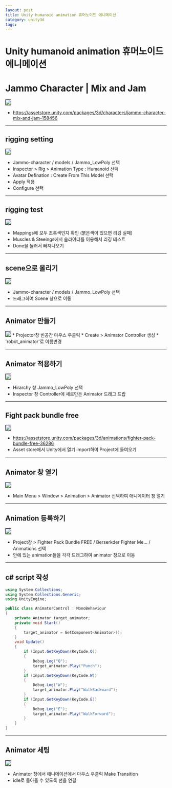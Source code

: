 ```yaml
---
layout: post
title: Unity humanoid animation 휴머노이드 에니메이션
category: unity3d
tags:
---
```


# Unity humanoid animation 휴머노이드 에니메이션
# Jammo Character | Mix and Jam
<img style='border:solid 1px black;' src="https://image.onethelab.com/resized/1716161741.jpg" />

* <https://assetstore.unity.com/packages/3d/characters/jammo-character-mix-and-jam-158456>

---

## rigging setting
<img style='border:solid 1px black;' src="https://image.onethelab.com/resized/1716161863.jpg" />

* Jammo-character / models / Jammo_LowPoly 선택
* Inspector > Rig > Animation Type : Humanoid 선택
* Avatar Defination : Create From This Model 선택
* Apply 적용
* Configure 선택

---

## rigging test
<img style='border:solid 1px black;' src="https://image.onethelab.com/resized/1715830791.jpg" />

* Mappings에 모두 초록색인지 확인 (붉은색이 있으면 리깅 실패)
* Muscles & Steeings에서 슬라이더를 이용해서 리깅 테스트
* Done을 눌러서 빠져나오기

---

## scene으로 올리기
<img style='border:solid 1px black;' src="https://image.onethelab.com/resized/1716162143.jpg" />

* Jammo-character / models / Jammo_LowPoly 선택
* 드래그하여 Scene 창으로 이동

---

## Animator 만들기  
<img style='border:solid 1px black;' src="https://image.onethelab.com/resized/1715830816.jpg" />
* Projector창 빈공간 마우스 우클릭
* Create > Animator Controller 생성
* 'robot_animator'로 이름변경

---

## Animator 적용하기
<img style='border:solid 1px black;' src="https://image.onethelab.com/resized/1716162226.jpg" />

* Hirarchy 창 Jammo_LowPoly 선택
* Inspector 창 Controller에 새로만든 Animator 드래그 드랍

---

## Fight pack bundle free
<img style='border:solid 1px black;' src="https://image.onethelab.com/resized/1715830840.jpg" />

* <https://assetstore.unity.com/packages/3d/animations/fighter-pack-bundle-free-36286>
* Asset store에서 Unity에서 열기 import하여 Project에 들여오기

---

## Animator 창 열기
<img style='border:solid 1px black;' src="https://image.onethelab.com/resized/1715830850.jpg" />

* Main Menu > Window > Animation > Animator 선택하여 애니메이터 창 열기

---

## Animation 등록하기
<img style='border:solid 1px black;' src="https://image.onethelab.com/resized/1715830863.jpg" />

* Project창 > Fighter Pack Bundle FREE / Berserkder Fighter Me... / Animations 선택
* 안에 있는 animation들을 각각 드래그하여 animator 창으로 이동

---

## c# script 작성
```c#
using System.Collections;
using System.Collections.Generic;
using UnityEngine;

public class AnimatorControl : MonoBehaviour
{
    private Animator target_animator;
    private void Start()
    {
        target_animator = GetComponent<Animator>();
    }
    void Update()
    {
        if (Input.GetKeyDown(KeyCode.Q))
        {
            Debug.Log("Q");
            target_animator.Play("Punch");
        }
        if (Input.GetKeyDown(KeyCode.W))
        {
            Debug.Log("W");
            target_animator.Play("WalkBackward");
        }
        if (Input.GetKeyDown(KeyCode.E))
        {
            Debug.Log("E");
            target_animator.Play("WalkForward");
        }
    }
}
```

---

## Animator 세팅
<img style='border:solid 1px black;' src="https://image.onethelab.com/resized/1715830879.jpg" />

* Animator 창에서 애니메이션에서 마우스 우클릭 Make Transition
* idle로 돌아올 수 있도록 선을 연결